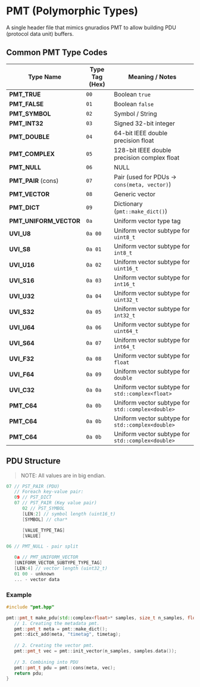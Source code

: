 # PMT (Polymorphic Types)
A single header file that mimics gnuradios PMT to allow building PDU (protocol data unit) buffers.

## Common PMT Type Codes

| **Type Name**           | **Type Tag (Hex)** | **Meaning / Notes**                               |
|-------------------------|--------------------|---------------------------------------------------|
| **PMT\_TRUE**           | `00`               | Boolean `true`                                    |
| **PMT\_FALSE**          | `01`               | Boolean `false`                                   |
| **PMT\_SYMBOL**         | `02`               | Symbol / String                                   |
| **PMT\_INT32**          | `03`               | Signed 32-bit integer                             |
| **PMT\_DOUBLE**         | `04`               | 64-bit IEEE double precision float                |
| **PMT\_COMPLEX**        | `05`               | 128-bit IEEE double precision complex float       |
| **PMT\_NULL**           | `06`               | NULL                                              |
| **PMT\_PAIR** (cons)    | `07`               | Pair (used for PDUs → `cons(meta, vector)`)       |
| **PMT\_VECTOR**         | `08`               | Generic vector                                    |
| **PMT\_DICT**           | `09`               | Dictionary (`pmt::make_dict()`)                   |
| **PMT\_UNIFORM_VECTOR** | `0a`               | Uniform vector type tag                           |
| **UVI\_U8**             | `0a 00`            | Uniform vector subtype for `uint8_t`              |
| **UVI\_S8**             | `0a 01`            | Uniform vector subtype for `int8_t`               |
| **UVI\_U16**            | `0a 02`            | Uniform vector subtype for `uint16_t`             |
| **UVI\_S16**            | `0a 03`            | Uniform vector subtype for `int16_t`              |
| **UVI\_U32**            | `0a 04`            | Uniform vector subtype for `uint32_t`             |
| **UVI\_S32**            | `0a 05`            | Uniform vector subtype for `int32_t`              |
| **UVI\_U64**            | `0a 06`            | Uniform vector subtype for `uint64_t`             |
| **UVI\_S64**            | `0a 07`            | Uniform vector subtype for `int64_t`              |
| **UVI\_F32**            | `0a 08`            | Uniform vector subtype for `float`                |
| **UVI\_F64**            | `0a 09`            | Uniform vector subtype for `double`               |
| **UVI\_C32**            | `0a 0a`            | Uniform vector subtype for `std::complex<float>`  |
| **PMT\_C64**            | `0a 0b`            | Uniform vector subtype for `std::complex<double>` |
| **PMT\_C64**            | `0a 0b`            | Uniform vector subtype for `std::complex<double>` |
| **PMT\_C64**            | `0a 0b`            | Uniform vector subtype for `std::complex<double>` |

## PDU Structure
> NOTE: All values are in big endian.
```cpp
07 // PST_PAIR (PDU)
   // Foreach key-value pair:
   09 // PST_DICT
   07 // PST_PAIR (Key value pair)
      02 // PST_SYMBOL
      [LEN:2] // symbol length (uint16_t)
      [SYMBOL] // char*

      [VALUE_TYPE_TAG]
      [VALUE]

06 // PMT_NULL - pair split

   0a // PMT_UNIFORM_VECTOR
   [UNIFORM_VECTOR_SUBTYPE_TYPE_TAG]
   [LEN:4] // vector length (uint32_t)
   01 00 - unknown
   ... - vector data
```

### Example
```cpp
#include "pmt.hpp"

pmt::pmt_t make_pdu(std::complex<float>* samples, size_t n_samples, float timetag) {
   // 1. Creating the metadata pmt.
   pmt::pmt_t meta = pmt::make_dict();
   pmt::dict_add(meta, "timetag", timetag);
   
   // 2. Creating the vector pmt.
   pmt::pmt_t vec = pmt::init_vector(n_samples, samples.data());
   
   // 3. Combining into PDU
   pmt::pmt_t pdu = pmt::cons(meta, vec);
   return pdu;
}
```

